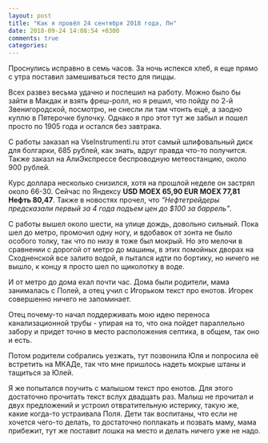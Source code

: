 ```yaml
---
layout: post
title: "Как я провёл 24 сентября 2018 года, Пн"
date: 2018-09-24 14:08:54 +0300
comments: true
categories: 
---
```

Проснулись исправно в семь часов. За ночь испекся хлеб, я еще прямо с утра поставил замешиваться тесто для пиццы.

Всех развез весьма удачно и поспешил на работу. Можно было бы зайти в Макдак и взять фреш-ролл, но я решил, что пойду по 2-й Звенигородской, посмотрю, не снесли ли там чтонть ещё, а заодно куплю в Пятерочке булочку. Однако я про этот тут же забыл и пошел просто по 1905 года и остался без завтрака.

С работы заказал на VseInstrumenti.ru этот самый шлифовальный диск для болгарки, 685 рублей, как знать, вдруг правда что-то получится. Также заказл на АлиЭкспрессе беспроводную метеостанцию, около 900 рублей.

Курс доллара несколько снизился, хотя на прошлой неделе он застрял около 66-30. Сейчас по Яндексу **USD MOEX 65,90 EUR MOEX 77,81 Нефть
80,47**. Также в новостях прочел, что *"Нефтетрейдеры предсказали первый за 4 года подъем цен до $100 за баррель"*.

С работы вышел около шести, на улице дождь, довольно сильный. Пока шел до метро, промочил одну ногу, и вдобавок от зонта не было особого толку, так что по низу я тоже был мокрый. Но это мелочи в сравнении с дорогой от метро до машины, в этих помойных дворах на Сходненской все залито водой, я пытался идти по бортику, но ничего не вышло, к концу я просто шел по щиколотку в воде. 

И от метро до дома ехал почти час. Дома были родители, мама занималась с Полей, а отец учил с Игорьком текст про енотов. Игорек совершенно ничего не запоминает. 

Отец почему-то начал поддерживать мою идею переноса канализационной трубы - упирая на то, что она пойдет параллельно забору и придет точно в место расположения септика, в общем, так оно и есть.

Потом родители собрались уезжать, тут позвонила Юля и попросила её встретить на МКАДе, так что мне пришлось надеть мокрые штаны и тащиться за Юлей. 

Я же попытался поучить с малышом текст про енотов. Для этого достаточно прочитать текст вслух двадцать раз. Малыш не прочитал и двух предложений и устроил отвратительную истерику, такую же, какие когда-то устраивала Поля. Дети так воспитаны, что если не хочется чего-то делать, то достаточно поплакать и позвать маму, мама прибежит, тут же поставит лошка на место и делать ничего уже не надо.